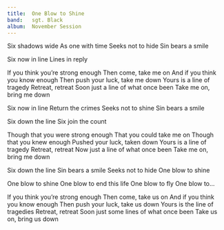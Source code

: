 ```yaml
---
title:  One Blow to Shine
band:   sgt. Black
album:  November Session
---
```


Six shadows wide
As one with time
Seeks not to hide
Sin bears a smile

Six now in line
Lines in reply

If you think you’re strong enough
Then come, take me on
And if you think you know enough
Then push your luck, take me down
Yours is a line of tragedy
Retreat, retreat
Soon just a line of what once been
Take me on, bring me down

Six now in line
Return the crimes
Seeks not to shine
Sin bears a smile

Six down the line
Six join the count

Though that you were strong enough
That you could take me on
Though that you knew enough
Pushed your luck, taken down
Yours is a line of tragedy
Retreat, retreat
Now just a line of what once been
Take me on, bring me down

Six down the line
Sin bears a smile
Seeks not to hide
One blow to shine

One blow to shine
One blow to end this life
One blow to fly
One blow to...

If you think you’re strong enough
Then come, take us on
And if you think you know enough
Then push your luck, take us down
Yours is the line of tragedies
Retreat, retreat
Soon just some lines of what once been
Take us on, bring us down